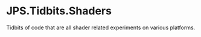 # JPS.Tidbits.Shaders
Tidbits of code that are all shader related experiments on various platforms.
